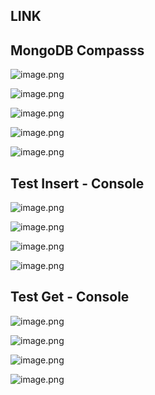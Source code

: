 ## LINK

## MongoDB Compasss

![image.png](<https://github.com/erditona/Pemrog3WebService/blob/main/Week4/Tugas/1214031/ss/pendaftaranMaba(1).png>)

![image.png](<https://github.com/erditona/Pemrog3WebService/blob/main/Week4/Tugas/1214031/ss/pendaftaranMaba(2).png>)

![image.png](https://github.com/erditona/Pemrog3WebService/blob/main/Week4/Tugas/1214031/ss/daftarCamaba.png)

![image.png](https://github.com/erditona/Pemrog3WebService/blob/main/Week4/Tugas/1214031/ss/daftarJurusan.png)

![image.png](https://github.com/erditona/Pemrog3WebService/blob/main/Week4/Tugas/1214031/ss/daftarSekolah.png)

## Test Insert - Console

![image.png](https://github.com/erditona/Pemrog3WebService/blob/main/Week4/Tugas/1214031/ss/testInsertPendaftaran.png)

![image.png](https://github.com/erditona/Pemrog3WebService/blob/main/Week4/Tugas/1214031/ss/testInsertDaftarSekolah.png)

![image.png](https://github.com/erditona/Pemrog3WebService/blob/main/Week4/Tugas/1214031/ss/testInsertDaftarJurusan.png)

![image.png](https://github.com/erditona/Pemrog3WebService/blob/main/Week4/Tugas/1214031/ss/testInsertDaftarCamaba.png)

## Test Get - Console

![image.png](https://github.com/erditona/Pemrog3WebService/blob/main/Week4/Tugas/1214031/ss/testGetPendaftaran.png)

![image.png](https://github.com/erditona/Pemrog3WebService/blob/main/Week4/Tugas/1214031/ss/testGetDaftarSekolah.png)

![image.png](https://github.com/erditona/Pemrog3WebService/blob/main/Week4/Tugas/1214031/ss/testGetDaftarJurusan.png)

![image.png](https://github.com/erditona/Pemrog3WebService/blob/main/Week4/Tugas/1214031/ss/testGetDaftarCamaba.png)
